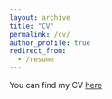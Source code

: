 ```yaml
---
layout: archive
title: "CV"
permalink: /cv/
author_profile: true
redirect_from:
  - /resume
---
```


You can find my CV [here](https://phyzch.github.io./files/CV_2022_08_16.pdf) 
